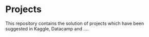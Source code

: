 

# Projects
This repository  contains the solution of projects which have been suggested in Kaggle, Datacamp and .... 

